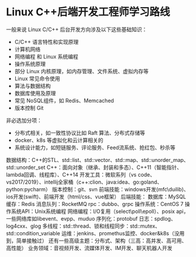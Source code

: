 # Linux C++后端开发工程师学习路线

一般来说 Linux C/C++ 后台开发方向涉及以下这些基础知识：
- C/C++ 语言特性和实现原理
- 计算机网络
- 网络编程 和 Linux 系统编程
- 操作系统原理
- 部分 Linux 内核原理，如内存管理、文件系统、虚拟内存等
- Linux 常见命令使用
- 算法与数据结构
- 数据库使用及原理
- 常见 NoSQL组件，如 Redis、Memcached
- 版本控制 Git

非必选加分项：
- 分布式相关，如一致性协议比如 Raft 算法、分布式存储等
- docker、k8s 等虚拟化和云计算相关的
- 系统设计能力，如短链服务、评论服务、Feed流系统、抢红包、秒杀等

数据结构：C++的STL、std::list、std::vector、std::map、std::unorder_map、std::unorder_set
C++：面向对象（继承、封装和多态）、C++11（智能指针、lambda回调、线程库）、C++14
开发工具：微软系列（vs code、vs2017/2019）、intellij全家桶（c++:clion、java:idea、go:goland、python:pycharm）
版本控制：git、svn
前端技能：windows开发(mfc\duilib)、ios开发(swift)、前端开发（html/css、vue框架）
后端技能：
    数据库：MySQL
    缓存：Redis
    消息队列：RocketMQ
    rpc：dubbo、grpc
    操作系统：CentOS 7
    操作系统API：Unix系统编程
    网络编程：I/O复用（select\poll\epoll）、posix api，一些网络库如libevent、evpp、muduo
    序列化：protobuf
    日志：spdlog、log4cxx、glog
    多线程：std::thread、锁和线程同步：std::mutex、std::condition_variable
    运维：jenkins、promethus监控、docker&k8s（没用到，简单接触过）
    还有一些高级主题：分布式、架构（三高：高并发、高可用、高性能）
业务领域：音视频开发、流媒体开发、IM开发、聊天机器人开发